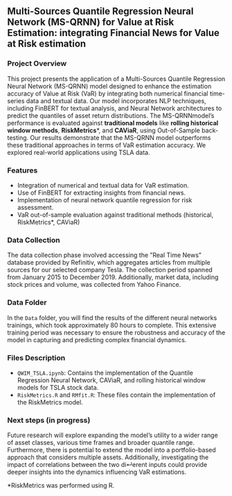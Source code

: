 ## Multi-Sources Quantile Regression Neural Network (MS-QRNN) for Value at Risk Estimation: integrating Financial News for Value at Risk estimation

### Project Overview
This project presents the application of a Multi-Sources Quantile Regression Neural Network (MS-QRNN) model designed to enhance the estimation accuracy of Value at Risk (VaR) by integrating both numerical financial time-series data and textual data. Our model incorporates NLP techniques, including FinBERT for textual analysis, and Neural Network architectures to predict the quantiles of asset return distributions. The MS-QRNNmodel’s performance is evaluated against **traditional models** like **rolling historical window methods**, **RiskMetrics***, and **CAViaR**, using Out-of-Sample back-testing. Our results demonstrate that the MS-QRNN model outperforms these traditional approaches in terms of VaR estimation accuracy. We explored real-world applications using TSLA data.

### Features
- Integration of numerical and textual data for VaR estimation.
- Use of FinBERT for extracting insights from financial news.
- Implementation of neural network quantile regression for risk assessment.
- VaR out-of-sample evaluation against traditional methods (historical, RiskMetrics*, CAViaR)

### Data Collection
The data collection phase involved accessing the ”Real Time News” database provided by Refinitiv, which aggregates articles from multiple sources for our selected company
Tesla. The collection period spanned from January 2015 to December 2019. Additionally, market data, including stock prices and volume, was collected from Yahoo Finance.

### Data Folder
In the `Data` folder, you will find the results of the different neural networks trainings, which took approximately 80 hours to complete. This extensive training period was necessary to ensure the robustness and accuracy of the model in capturing and predicting complex financial dynamics.

### Files Description
- `QWIM_TSLA.ipynb`: Contains the implementation of the Quantile Regression Neural Network, CAViaR, and rolling historical window models for TSLA stock data.
- `RiskMetrics.R` and `RMfit.R`: These files contain the implementation of the RiskMetrics model.

### Next steps (in progress) 
Future research will explore expanding the model’s utility to a wider range of asset classes, various time frames and broader quantile range. Furthermore, there is potential to extend the model into a portfolio-based approach that considers multiple assets. Additionally, investigating the impact of correlations between the two di↵erent inputs could provide deeper insights into the dynamics influencing VaR estimations.

*RiskMetrics was performed using R.
